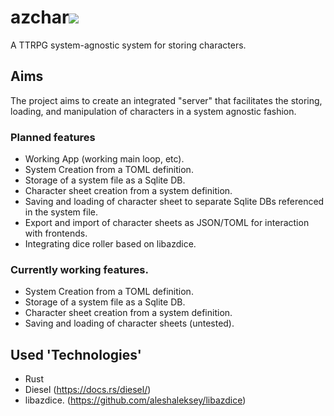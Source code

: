 # azchar[<img src="https://api.travis-ci.org/aleshaleksey/azchar.svg?branch=master">](https://travis-ci.org/aleshaleksey/azchar)
A TTRPG system-agnostic system for storing characters.
## Aims
The project aims to create an integrated "server" that facilitates the storing, loading, and manipulation of characters in a system agnostic fashion.
### Planned features
- Working App (working main loop, etc).
- System Creation from a TOML definition.
- Storage of a system file as a Sqlite DB.
- Character sheet creation from a system definition.
- Saving and loading of character sheet to separate Sqlite DBs referenced in the system file.
- Export and import of character sheets as JSON/TOML for interaction with frontends.
- Integrating dice roller based on libazdice.

### Currently working features.
- System Creation from a TOML definition.
- Storage of a system file as a Sqlite DB.
- Character sheet creation from a system definition.
- Saving and loading of character sheets (untested).

## Used 'Technologies'
- Rust
- Diesel (https://docs.rs/diesel/)
- libazdice. (https://github.com/aleshaleksey/libazdice)
